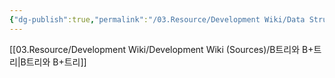 ```yaml
---
{"dg-publish":true,"permalink":"/03.Resource/Development Wiki/Data Structure Wiki/","noteIcon":"","created":"2025-06-10T13:15:32.629+09:00","updated":"2025-07-19T22:58:51.268+09:00"}
---
```


[[03.Resource/Development Wiki/Development Wiki (Sources)/B트리와 B+트리\|B트리와 B+트리]]